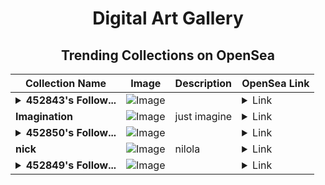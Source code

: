 <div align="center">

# Digital Art Gallery

## Trending Collections on OpenSea

| Collection Name                       | Image                                                                                     | Description                       | OpenSea Link                                                                                          |
|---------------------------------------|-------------------------------------------------------------------------------------------|-----------------------------------|--------------------------------------------------------------------------------------------------------|
| **<details><summary>452843's Follow...</summary>452843's Follower</details>** | ![Image](https://i.seadn.io/s/raw/files/19f9f090920392cc3650cbdf4361755b.png?w=500&auto=format?w=200&auto=format) |  | <details><summary>Link</summary>[452843's Follower](https://opensea.io/collection/452843-s-follower)</details> |
| **Imagination** | ![Image](https://i.seadn.io/s/raw/files/8265ef2ce2317c318cd9c471e783d3dd.jpg?w=500&auto=format?w=200&auto=format) | just imagine | <details><summary>Link</summary>[Imagination](https://opensea.io/collection/imagination-184)</details> |
| **<details><summary>452850's Follow...</summary>452850's Follower</details>** | ![Image](https://i.seadn.io/s/raw/files/19f9f090920392cc3650cbdf4361755b.png?w=500&auto=format?w=200&auto=format) |  | <details><summary>Link</summary>[452850's Follower](https://opensea.io/collection/452850-s-follower)</details> |
| **nick** | ![Image](https://i.seadn.io/s/raw/files/d63ec81f5185a4ef3089d0c0f91efc2e.jpg?w=500&auto=format?w=200&auto=format) | nilola | <details><summary>Link</summary>[nick](https://opensea.io/collection/nick-43)</details> |
| **<details><summary>452849's Follow...</summary>452849's Follower</details>** | ![Image](https://i.seadn.io/s/raw/files/19f9f090920392cc3650cbdf4361755b.png?w=500&auto=format?w=200&auto=format) |  | <details><summary>Link</summary>[452849's Follower](https://opensea.io/collection/452849-s-follower)</details> |

</div>